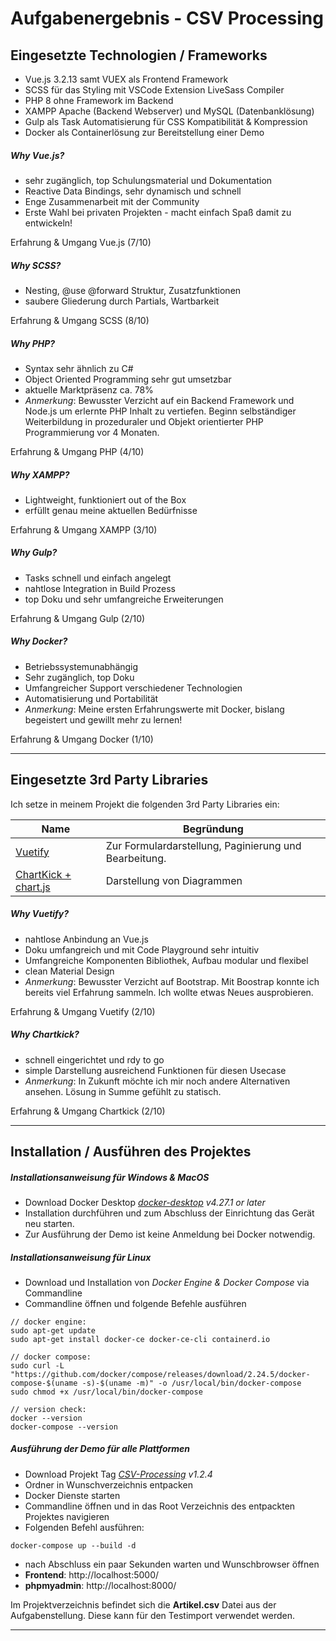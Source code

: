 # Aufgabenergebnis - CSV Processing

## Eingesetzte Technologien / Frameworks

- Vue.js 3.2.13 samt VUEX als Frontend Framework
- SCSS für das Styling mit VSCode Extension LiveSass Compiler
- PHP 8 ohne Framework im Backend
- XAMPP Apache (Backend Webserver) und MySQL (Datenbanklösung)
- Gulp als Task Automatisierung für CSS Kompatibilität & Kompression
- Docker als Containerlösung zur Bereitstellung einer Demo

##### Why Vue.js?

- sehr zugänglich, top Schulungsmaterial und Dokumentation
- Reactive Data Bindings, sehr dynamisch und schnell
- Enge Zusammenarbeit mit der Community
- Erste Wahl bei privaten Projekten - macht einfach Spaß damit zu entwickeln!

Erfahrung & Umgang Vue.js (7/10)

##### Why SCSS?

- Nesting, @use @forward Struktur, Zusatzfunktionen
- saubere Gliederung durch Partials, Wartbarkeit

Erfahrung & Umgang SCSS (8/10)

##### Why PHP?

- Syntax sehr ähnlich zu C#
- Object Oriented Programming sehr gut umsetzbar
- aktuelle Marktpräsenz ca. 78%
- _Anmerkung_: Bewusster Verzicht auf ein Backend Framework und Node.js um erlernte PHP Inhalt zu vertiefen. Beginn selbständiger Weiterbildung in prozeduraler und Objekt orientierter PHP Programmierung vor 4 Monaten.

Erfahrung & Umgang PHP (4/10)

##### Why XAMPP?

- Lightweight, funktioniert out of the Box
- erfüllt genau meine aktuellen Bedürfnisse

Erfahrung & Umgang XAMPP (3/10)

##### Why Gulp?

- Tasks schnell und einfach angelegt
- nahtlose Integration in Build Prozess
- top Doku und sehr umfangreiche Erweiterungen

Erfahrung & Umgang Gulp (2/10)

##### Why Docker?

- Betriebssystemunabhängig
- Sehr zugänglich, top Doku
- Umfangreicher Support verschiedener Technologien
- Automatisierung und Portabilität
- _Anmerkung_: Meine ersten Erfahrungswerte mit Docker, bislang begeistert und gewillt mehr zu lernen!

Erfahrung & Umgang Docker (1/10)

---

## Eingesetzte 3rd Party Libraries

Ich setze in meinem Projekt die folgenden 3rd Party Libraries ein:

| Name                                              | Begründung                                            |
| ------------------------------------------------- | ----------------------------------------------------- |
| [Vuetify](https://vuetifyjs.com/en/)              | Zur Formulardarstellung, Paginierung und Bearbeitung. |
| [ChartKick + chart.js](https://chartkick.com/vue) | Darstellung von Diagrammen                            |

##### Why Vuetify?

- nahtlose Anbindung an Vue.js
- Doku umfangreich und mit Code Playground sehr intuitiv
- Umfangreiche Komponenten Bibliothek, Aufbau modular und flexibel
- clean Material Design
- _Anmerkung_: Bewusster Verzicht auf Bootstrap. Mit Boostrap konnte ich bereits viel Erfahrung sammeln. Ich wollte etwas Neues ausprobieren.

Erfahrung & Umgang Vuetify (2/10)

##### Why Chartkick?

- schnell eingerichtet und rdy to go
- simple Darstellung ausreichend Funktionen für diesen Usecase
- _Anmerkung_: In Zukunft möchte ich mir noch andere Alternativen ansehen. Lösung in Summe gefühlt zu statisch.

Erfahrung & Umgang Chartkick (2/10)

---

## Installation / Ausführen des Projektes

##### Installationsanweisung für Windows & MacOS

- Download Docker Desktop _[docker-desktop](https://www.docker.com/products/docker-desktop/) v4.27.1 or later_
- Installation durchführen und zum Abschluss der Einrichtung das Gerät neu starten.
- Zur Ausführung der Demo ist keine Anmeldung bei Docker notwendig.

##### Installationsanweisung für Linux

- Download und Installation von _Docker Engine & Docker Compose_ via Commandline
- Commandline öffnen und folgende Befehle ausführen

```console
// docker engine:
sudo apt-get update
sudo apt-get install docker-ce docker-ce-cli containerd.io

// docker compose:
sudo curl -L "https://github.com/docker/compose/releases/download/2.24.5/docker-compose-$(uname -s)-$(uname -m)" -o /usr/local/bin/docker-compose
sudo chmod +x /usr/local/bin/docker-compose

// version check:
docker --version
docker-compose --version
```

##### Ausführung der Demo für alle Plattformen

- Download Projekt Tag _[CSV-Processing](https://github.com/TapeMate/CSV-Processing/tags) v1.2.4_
- Ordner in Wunschverzeichnis entpacken
- Docker Dienste starten
- Commandline öffnen und in das Root Verzeichnis des entpackten Projektes navigieren
- Folgenden Befehl ausführen:

```console
docker-compose up --build -d
```

- nach Abschluss ein paar Sekunden warten und Wunschbrowser öffnen
- **Frontend**: http://localhost:5000/
- **phpmyadmin**: http://localhost:8000/

Im Projektverzeichnis befindet sich die **Artikel.csv** Datei aus der Aufgabenstellung.
Diese kann für den Testimport verwendet werden.

---
